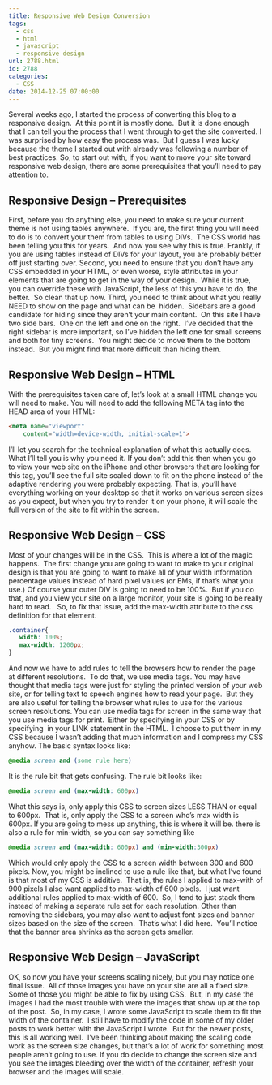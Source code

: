 ```yaml
---
title: Responsive Web Design Conversion
tags:
  - css
  - html
  - javascript
  - responsive design
url: 2788.html
id: 2788
categories:
  - CSS
date: 2014-12-25 07:00:00
---
```


Several weeks ago, I started the process of converting this blog to a responsive design.  At this point it is mostly done.  But it is done enough that I can tell you the process that I went through to get the site converted. I was surprised by how easy the process was.  But I guess I was lucky because the theme I started out with already was following a number of best practices. So, to start out with, if you want to move your site toward responsive web design, there are some prerequisites that you’ll need to pay attention to.

<!-- more -->

Responsive Design – Prerequisites
---------------------------------

First, before you do anything else, you need to make sure your current theme is not using tables anywhere.  If you are, the first thing you will need to do is to convert your them from tables to using DIVs.  The CSS world has been telling you this for years.  And now you see why this is true. Frankly, if you are using tables instead of DIVs for your layout, you are probably better off just starting over. Second, you need to ensure that you don’t have any CSS embedded in your HTML, or even worse, style attributes in your elements that are going to get in the way of your design.  While it is true, you can override these with JavaScript, the less of this you have to do, the better.  So clean that up now. Third, you need to think about what you really NEED to show on the page and what can be  hidden.  Sidebars are a good candidate for hiding since they aren’t your main content.  On this site I have two side bars.  One on the left and one on the right.  I’ve decided that the right sidebar is more important, so I’ve hidden the left one for small screens and both for tiny screens.  You might decide to move them to the bottom instead.  But you might find that more difficult than hiding them.

Responsive Web Design – HTML
----------------------------

With the prerequisites taken care of, let’s look at a small HTML change you will need to make. You will need to add the following META tag into the HEAD area of your HTML:

``` html
<meta name="viewport"
    content="width=device-width, initial-scale=1">
```

I’ll let you search for the technical explanation of what this actually does.  What I’ll tell you is why you need it. If you don’t add this then when you go to view your web site on the iPhone and other browsers that are looking for this tag, you’ll see the full site scaled down to fit on the phone instead of the adaptive rendering you were probably expecting. That is, you’ll have everything working on your desktop so that it works on various screen sizes as you expect, but when you try to render it on your phone, it will scale the full version of the site to fit within the screen.

Responsive Web Design – CSS
---------------------------

Most of your changes will be in the CSS.  This is where a lot of the magic happens.  The first change you are going to want to make to your original design is that you are going to want to make all of your width information percentage values instead of hard pixel values (or EMs, if that’s what you use.) Of course your outer DIV is going to need to be 100%.  But if you do that, and you view your site on a large monitor, your site is going to be really hard to read.   So, to fix that issue, add the max-width attribute to the css definition for that element.

``` css
.container{
   width: 100%;
   max-width: 1200px;
}
```

And now we have to add rules to tell the browsers how to render the page at different resolutions.  To do that, we use media tags. You may have thought that media tags were just for styling the printed version of your web site, or for telling text to speech engines how to read your page.  But they are also useful for telling the browser what rules to use for the various screen resolutions. You can use media tags for screen in the same way that you use media tags for print.  Either by specifying in your CSS or by specifying  in your LINK statement in the HTML.  I choose to put them in my CSS because I wasn’t adding that much information and I compress my CSS anyhow. The basic syntax looks like:

``` css
@media screen and (some rule here)
```

It is the rule bit that gets confusing. The rule bit looks like:

``` css
@media screen and (max-width: 600px)
```

What this says is, only apply this CSS to screen sizes LESS THAN or equal to 600px.  That is, only apply the CSS to a screen who’s max width is 600px. If you are going to mess up anything, this is where it will be. there is also a rule for min-width, so you can say something like

``` css
@media screen and (max-width: 600px) and (min-width:300px)
```

Which would only apply the CSS to a screen width between 300 and 600 pixels. Now, you might be inclined to use a rule like that, but what I’ve found is that most of my CSS is additive.  That is, the rules I applied to max-with of 900 pixels I also want applied to max-width of 600 pixels.  I just want additional rules applied to max-width of 600.  So, I tend to just stack them instead of making a separate rule set for each resolution. Other than removing the sidebars, you may also want to adjust font sizes and banner sizes based on the size of the screen.  That’s what I did here.  You’ll notice that the banner area shrinks as the screen gets smaller.

Responsive Web Design – JavaScript
----------------------------------

OK, so now you have your screens scaling nicely, but you may notice one final issue.  All of those images you have on your site are all a fixed size.  Some of those you might be able to fix by using CSS.  But, in my case the images I had the most trouble with were the images that show up at the top of the post.  So, in my case, I wrote some JavaScript to scale them to fit the width of the container.  I still have to modify the code in some of my older posts to work better with the JavaScript I wrote.  But for the newer posts, this is all working well.  I’ve been thinking about making the scaling code work as the screen size changes, but that’s a lot of work for something most people aren’t going to use. If you do decide to change the screen size and you see the images bleeding over the width of the container, refresh your browser and the images will scale.
